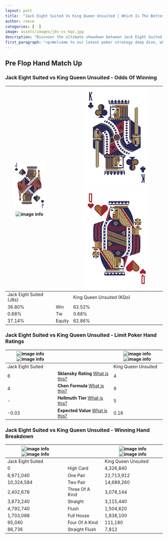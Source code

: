 ```yaml
---
layout: post
title:  "Jack Eight Suited Vs King Queen Unsuited | Which Is The Better Hand In Poker? A Complete Guide"
author: reece
categories: [  ]
image: assets/images/j8s-vs-kqo.jpg
description: "Discover the ultimate showdown between Jack Eight Suited and King Queen Unsuited in poker! Uncover the odds, strategies, and scenarios where one hand triumphs over the other. Get ready to up your poker game with this thrilling analysis."
first_paragraph: "<p>Welcome to our latest poker strategy deep dive, where we're pitting two distinct hands against each other in a high-stakes showdown: Jack Eight Suited vs King Queen Unsuited.</p><p>In the dynamic world of poker, every decision counts, and knowing which hand holds the upper hand is key to your success at the table.</p><p>In this article, we'll dissect these two hands, explore the scenarios where one dominates the other, and equip you with the knowledge to make strategic choices that can tip the odds in your favor.</p><p>Get ready to unravel the intriguing dynamics of these poker hands and elevate your game to new heights.</p>"
---
```




[comment]: # (sp0)

## Pre Flop Hand Match Up

<div class="table hand-ratings" markdown="1"> 



### Jack Eight Suited vs King Queen Unsuited - Odds Of Winning


    
| ![image info](assets/images/hand1/J.png) ![image info](assets/images/hand1/8s.png) |  | ![image info](assets/images/hand2/K.png) ![image info](assets/images/hand2/Qo.png) |
| -------- | -------- | -------- |
| Jack Eight Suited (J8s) |  | King Queen Unsuited (KQo) |
| 36.80% | Win | 62.52% |
| 0.68% | Tie | 0.68% |
| 37.14% | Equity | 62.86% |




[comment]: # (sp1)



### Jack Eight Suited vs King Queen Unsuited - Limit Poker Hand Ratings


    
| ![image info](https://www.riverpairs.com/assets/images/hand1/J.png) ![image info](https://www.riverpairs.com/assets/images/hand1/8s.png) |  | ![image info](https://www.riverpairs.com/assets/images/hand2/K.png) ![image info](https://www.riverpairs.com/assets/images/hand2/Qo.png) |
| -------- | -------- | -------- |
| Jack Eight Suited |  | King Queen Unsuited |
| 6 | **Sklansky Rating** [What is this?](/sklansky-rating-explained) | 4 |
| 4 | **Chen Formula** [What is this?](/chen-formula-explained) | 9 |
| - | **Hellmuth Tier** [What is this?](/Hellmuth-tier-explained) | 5 |
| -0.03 | **Expected Value** [What is this?](/expected-value-explained) | 0.16 |




[comment]: # (sp2)



### Jack Eight Suited vs King Queen Unsuited - Winning Hand Breakdown


    
| ![image info](https://www.riverpairs.com/assets/images/hand1/J.png) ![image info](https://www.riverpairs.com/assets/images/hand1/8s.png) |  | ![image info](https://www.riverpairs.com/assets/images/hand2/K.png) ![image info](https://www.riverpairs.com/assets/images/hand2/Qo.png) |
| -------- | -------- | -------- |
| Jack Eight Suited |  | King Queen Unsuited |
| 0 | High Card | 4,326,840 |
| 6,971,040 | One Pair | 22,713,912 |
| 10,324,584 | Two Pair | 14,689,260 |
| 2,402,676 | Three Of A Kind | 3,078,144 |
| 3,873,240 | Straight | 3,115,440 |
| 4,792,740 | Flush | 1,504,620 |
| 1,703,088 | Full House | 1,838,100 |
| 95,040 | Four Of A Kind | 111,180 |
| 86,736 | Straight Flush | 7,812 |




[comment]: # (sp3)



</div>

[comment]: # (sp4)



[comment]: # (sp5)

